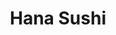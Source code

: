 ---
layout: place
title: "Hana Sushi"
permalink: /hawaii/honolulu/hana-sushi.html
stateAbbr: HI
stateName: Hawaii
cityName: Honolulu
seo:
  name: "Hana Sushi"
  type: Restaurant
  links: http://hanasushihawaii.com/
description: "Looking for sushi in Honolulu, Hawaii? Check out Hana Sushi for a delightful Japanese dining experience. Enjoy a variety of sushi and other dishes in a welco..."
place_id: ChIJK6v1W2cSAHwRrGungn6hbpI
photos:
  - name: >-
      places/ChIJK6v1W2cSAHwRrGungn6hbpI/photos/AeeoHcKOYCKBd5DgFcAVJg0q53QrmldRoW4b8eJF0LLxaXQ_tJKRJJU2jnpxQIjqoqokVHEGckOlYREu5hM4aiIPJGz_CvNrNtDjIh_F4zQ1kwSFSz-iaY-GJ5kK4j5lKqqKzKMjasYjiXa3XOyttaK0ymGVsaWOgp5c3mw4vBq8nRSQxgd8WCyXlNa2kFSLbRQZV4Cl5T2LpzfYtwKccpGybzS-E-0r0mVDjVA9DFGdp3YnQJsYOTOoq8hJy7UvSTIqI8Q6HfoNJOLTorxtn2wMOp-SZrKW9skOcEoY1zHQ-EQC4Z4Aenz6fQWMBQnsucANa09lJ1erfmUEvDjKjoPFgpb_npnpE2rnTz_99yZYGvQSmSZ3qdKfHrjsbPw9yWZvAqBnv22US1RxVPCEaTy3Ee_o1mYJBdbz2dlld0iVCpE9tic
    widthPx: 3024
    heightPx: 4032
    authorAttributions:
      - displayName: J. Butler
        uri: https://maps.google.com/maps/contrib/111475754925001990201
        photoUri: >-
          https://lh3.googleusercontent.com/a-/ALV-UjUhV_kW4RJjw0ZZIdLKSnO7LWxrDVzSE_Tc6nTyFylNhfSHKCYs=s100-p-k-no-mo
    flagContentUri: >-
      https://www.google.com/local/imagery/report/?cb_client=maps_api_places.places_api&image_key=!1e10!2sCIHM0ogKEICAgIDE0IzOswE&hl=en-US
    googleMapsUri: >-
      https://www.google.com/maps/place//data=!3m4!1e2!3m2!1sCIHM0ogKEICAgIDE0IzOswE!2e10!4m2!3m1!1s0x7c0012675bf5ab2b:0x926ea17e82a76bac
  - name: >-
      places/ChIJK6v1W2cSAHwRrGungn6hbpI/photos/AeeoHcL8nGsiFRI0yJ4ruNCS9Jx2b_u3cShzcScswfdfr86SQVgme2YBXVp03_PMwviwsMaNhMdfxKw_znQ1PepcxNobrAcGvyTSSaRtvgKX5nA7Hn21XqgxcZ-Yf6VBkG2PwQW47PXYdl_8XvfMhoJGKmVGD9wgtb1lyEK24nSXS19lSJgMjWRDcVhAt6bpqcYwWyX-OXEaVNWkrvakFKz-CPB7o7KpKX8QP8XHaFgw8pY2hPVR9ZgE0BOoPs5O_J0FBWqs-7j2dlEKuHg2RzSXBLBDHZjISCns06cEFb0v2pxpNas900jwll9Oy3uFjhzcP1GXzrAMnfc65w_GKTdaQhiNlKwYnnw-lxByNOf3i6iLCewmvqwWi2x5Vd52UKmaI81I5Zy4l1SabBC7f4_n3FR8vtQMw6v3UqootyOlOCWuIZwU
    widthPx: 4000
    heightPx: 3000
    authorAttributions:
      - displayName: Darren O
        uri: https://maps.google.com/maps/contrib/100890089579568517214
        photoUri: >-
          https://lh3.googleusercontent.com/a/ACg8ocJMWbe0n97ZukWZDYJqqur9FmauHWhj_6mlgC70jEloGTv9dmA=s100-p-k-no-mo
    flagContentUri: >-
      https://www.google.com/local/imagery/report/?cb_client=maps_api_places.places_api&image_key=!1e10!2sCIHM0ogKEICAgIC39OHlwgE&hl=en-US
    googleMapsUri: >-
      https://www.google.com/maps/place//data=!3m4!1e2!3m2!1sCIHM0ogKEICAgIC39OHlwgE!2e10!4m2!3m1!1s0x7c0012675bf5ab2b:0x926ea17e82a76bac
  - name: >-
      places/ChIJK6v1W2cSAHwRrGungn6hbpI/photos/AeeoHcK3iFLX95QVotRaWVZs3DmQ4ayVLI3ETmaWIA0f3wGRXHErB4miUWu7xVWrqDJHgxWVWDkt5zsulgOJz1WICpiBnkWAY0dYE5Sg6NBSw5-4N7DZUU3oBHKmWwGPwdHQEfPau4mTyHhpjeWIsbomQWSMvsyljNcdX7l0cj-pvUlyyqTyOvdbTQAWFoJdsP9NswE4bB3v4rbvQZakKOgaUStlcqzMmLNPJpAo7jNtoo1CU829E-vWwqtS9N_r1YPGA7gt3Jqew3DY48qgBHCUoRMoSi-z-09c_aJ091FLDgWHP6pF6ujyRZfsWq8vLbwb1bnSrrwUZp4SKuC30N3Zbakr_yKyhKsrJJzyNBnJKf72CkNkVxFmQGE__TsTbFRC0BEGSee-yK66NjsMjOzb9NaqiwXz4ppRM803NfMPyFv1IQ
    widthPx: 4000
    heightPx: 3000
    authorAttributions:
      - displayName: Brandon Kuehner
        uri: https://maps.google.com/maps/contrib/117496533956283425265
        photoUri: >-
          https://lh3.googleusercontent.com/a/ACg8ocK0Mj4FGEtdQ1FNajOc1kI5u4XSMS-7qXujJIpy58zNlmMLxg=s100-p-k-no-mo
    flagContentUri: >-
      https://www.google.com/local/imagery/report/?cb_client=maps_api_places.places_api&image_key=!1e10!2sCIHM0ogKEICAgIDF2r2vMg&hl=en-US
    googleMapsUri: >-
      https://www.google.com/maps/place//data=!3m4!1e2!3m2!1sCIHM0ogKEICAgIDF2r2vMg!2e10!4m2!3m1!1s0x7c0012675bf5ab2b:0x926ea17e82a76bac
  - name: >-
      places/ChIJK6v1W2cSAHwRrGungn6hbpI/photos/AeeoHcJPcHq-sn78z9qWHPR4MOLDZbt95R_NslI38GKGt8Yhtlt5uE6xmWcBqD7vi-aRaFoodiNiHBal9VIAVGWwM0j_KqKC9wA6Wj98FhhN2vNdrxQ8qCGZtWtYUmr2XoKKTYgpcW6KIJ4mzo3oUGwNC0P2cadwI5CttV4ClUYJOz8CSrCKexj-MivQNQ1gS66ELOKTu0bY-4a8TFAdZ1Wof8-RKMgMY6B2mqx4DPRdRwWhu9tngogIkjTzTA3agK6JLvyXWYWMnoleCkz--72Z37f5Vcc6AktSxPoyrBxn3EJhojTYVudjSB8OSNitVuU1-1SqzNpxjwdfT1nK3qLUB2zU6fxJOWdZavTzblVFvCHM_OR0D_32-ttDReUP5Npoc1ykJ4sthJnHP5gMABU-WawZiiwlO-AFeUqtBS9N4mHwrg
    widthPx: 3024
    heightPx: 4032
    authorAttributions:
      - displayName: Molly Noyes
        uri: https://maps.google.com/maps/contrib/114429875928776755944
        photoUri: >-
          https://lh3.googleusercontent.com/a/ACg8ocJ8Q9RKfxadab3j-ZSGKvqcgqmSfsKs-aAPZUvvrkX7-RTyhg=s100-p-k-no-mo
    flagContentUri: >-
      https://www.google.com/local/imagery/report/?cb_client=maps_api_places.places_api&image_key=!1e10!2sCIHM0ogKEICAgICWzdviVg&hl=en-US
    googleMapsUri: >-
      https://www.google.com/maps/place//data=!3m4!1e2!3m2!1sCIHM0ogKEICAgICWzdviVg!2e10!4m2!3m1!1s0x7c0012675bf5ab2b:0x926ea17e82a76bac
  - name: >-
      places/ChIJK6v1W2cSAHwRrGungn6hbpI/photos/AeeoHcL2rpOa6bdP-0J3Q9-D9RCZO250b-FVjCb7Ts5rOa5VFHtQPcyL0s-gFo64ERCUqmtJfKO9OQiCLQKZJ-oUxGCxAoI6qof4zIZDdTyvDZkd2hLpgfQmTNe0tTpFpx1RdGHOaI7sfPzaKQgMJxSQaky_aOc9yh14IET7ONAD0Ql5aYoVFXRPNxpEjYL1JH8D0-EGe7A2qjwNeWrkCcxpBL9yKpiSCI6IvPCi01t4YuG5sFHeLzcY3AQ8IHW9Kh8DEaQYshEiWcosjXhn3G3T9dDeicYjE0HlHmWGOYm4dPUyonqqtkSUk6thS-tW3zhFH3Uf2mFV7n6-F7OzC5CRhbaFCRNy-GGCDEVXnZreoOsGrlMU9ViDetOcK8HfQvjVZbMk7oWJ69rIDsoFREiXDVejTMjH7lLNpHMUq7iS6NJbHg
    widthPx: 1080
    heightPx: 1920
    authorAttributions:
      - displayName: Jason Henderson
        uri: https://maps.google.com/maps/contrib/103998955848800998906
        photoUri: >-
          https://lh3.googleusercontent.com/a-/ALV-UjXD844znF7iiJzpZFGhX6N7wl6-0pu4OEWvM8nbWv0rTI4uqEqD=s100-p-k-no-mo
    flagContentUri: >-
      https://www.google.com/local/imagery/report/?cb_client=maps_api_places.places_api&image_key=!1e10!2sCIHM0ogKEICAgID4waTNcQ&hl=en-US
    googleMapsUri: >-
      https://www.google.com/maps/place//data=!3m4!1e2!3m2!1sCIHM0ogKEICAgID4waTNcQ!2e10!4m2!3m1!1s0x7c0012675bf5ab2b:0x926ea17e82a76bac
  - name: >-
      places/ChIJK6v1W2cSAHwRrGungn6hbpI/photos/AeeoHcJb03dHDuSHDgpmuhSgyiXOc9pNjdk5cGNUKXj52N9sKijfQOQOj9WT5vzvV5P4Qjqv1uPCyRzR95X0Yb7FzJyoAITOr15EWp3-CXkxRouD2yHu8l2PHeQmPqmxjwzNE8I_yej3qMZ7NEzwWCpQH9Sr77qoCnopn6yJwvceWC2c7LPEqYmR8BffJEMLCZize4Ud3R46rzW0ntFSsjgbM3UH5-h3yqaFqlCxf0a4b6HWiqOY0eevC0rhgNhZZyQ8KUnclbe7ZD6P0oz4T205dpAVBnuDErMx54byIcs-ziNuBFERdSczoXFX1aj-bPLhbjyrz4xMWcPuGTpBZlxR6TEnq6sYGCISBYg7ImmKvKEIAleaSRe1HAkeC3T7sSacokl_IUI1Jr-FkcVTEx00pHYSDN0zfifidWWkjhcYLD5c8Q
    widthPx: 4000
    heightPx: 3000
    authorAttributions:
      - displayName: Darren O
        uri: https://maps.google.com/maps/contrib/100890089579568517214
        photoUri: >-
          https://lh3.googleusercontent.com/a/ACg8ocJMWbe0n97ZukWZDYJqqur9FmauHWhj_6mlgC70jEloGTv9dmA=s100-p-k-no-mo
    flagContentUri: >-
      https://www.google.com/local/imagery/report/?cb_client=maps_api_places.places_api&image_key=!1e10!2sCIHM0ogKEICAgICH-L-5Yg&hl=en-US
    googleMapsUri: >-
      https://www.google.com/maps/place//data=!3m4!1e2!3m2!1sCIHM0ogKEICAgICH-L-5Yg!2e10!4m2!3m1!1s0x7c0012675bf5ab2b:0x926ea17e82a76bac
  - name: >-
      places/ChIJK6v1W2cSAHwRrGungn6hbpI/photos/AeeoHcKGhUoM1BLWPDI9cjS3ILdGYS4yUA5GifByCdsUWtwJl2f4UP9LamKftSLonddRbxIUOOLqbTcvvoJrRSizpFTGZd9Fpj8RXtGk1QiSeLY0xWq9t_g8KesmAisQ8uscBdEHm_qnfR6VOmBGMTwyn9HqHOE3Q4XKFqAyh35_xYSzjdSlv6C0fneUpY4OdPQwf-gJ-cPuFK9WDGDwLheewR787rmf3MyvqERgXvJlLJHYWKR4VYDkP-YVYwiBM4aD8vAClDqiGgaqm1AzO4coEMa754aIqtDqDazLR1dBOe9mfKFKKFIh5mll6l08M24YagTuBs6UfJ1Mujuh_kxemFFxmU-THTWRRZfajwX3DwZSCkcV1elwb2NAHrq11xU3uK24VgytypwqtJchw1VEgacDcQmneEPKtWrQVyzKfKQTZ6Jk
    widthPx: 1512
    heightPx: 2688
    authorAttributions:
      - displayName: Shukang Zhou
        uri: https://maps.google.com/maps/contrib/117867493742682854016
        photoUri: >-
          https://lh3.googleusercontent.com/a-/ALV-UjVU1HJ72c5ocD0aZJJv8LkF4Hes8i7prw_y2CVA2_CNDhshkY9r=s100-p-k-no-mo
    flagContentUri: >-
      https://www.google.com/local/imagery/report/?cb_client=maps_api_places.places_api&image_key=!1e10!2sCIHM0ogKEICAgICB4qrehQE&hl=en-US
    googleMapsUri: >-
      https://www.google.com/maps/place//data=!3m4!1e2!3m2!1sCIHM0ogKEICAgICB4qrehQE!2e10!4m2!3m1!1s0x7c0012675bf5ab2b:0x926ea17e82a76bac
  - name: >-
      places/ChIJK6v1W2cSAHwRrGungn6hbpI/photos/AeeoHcK5lfe9j-RopOVszYUsS_-1qqa4GIOfqQar2jofzWXBGoopc7K-QqzofG-WaGS5WMoYPkSj4-BEK51JModMi7h4Ai4VpkhTDzEH3QMhGXoyxLmqgCwAD6Xs-z_QbMH-1FLZqTDbNQvauCO3e_TOZjHP8sU0hA2pInOCfGUfkYERjtu14gxhsKseMe5WXwaU9AkJMKgFrsm9ig0nXWNnWD-QlKkRm58A-_rfn8vxyDB988V5QTeb_yM4AoCQYeIX_P39EjFC5v3kmcRMjjO9yiRwigfKVp1T7VnTrUomg6nSeJ4DxZYL8OPtwCzj8IuJpvLdUyulHfK0gcyKyyBWLkjISJBfjPC3_VIlIXuNnALjzSWqXDckd-e24SlckzpotWrzLwBuneYAJkUGbqBVsOU6FUK-bydK8BpPHVMoidN5nEZX
    widthPx: 4032
    heightPx: 3024
    authorAttributions:
      - displayName: Patricia Ann Yamauchi
        uri: https://maps.google.com/maps/contrib/114908266102299398391
        photoUri: >-
          https://lh3.googleusercontent.com/a/ACg8ocJQvjm8jsWH4AS57SrRikovUXZee0dkhvE3dnSrjLY-GinNrw=s100-p-k-no-mo
    flagContentUri: >-
      https://www.google.com/local/imagery/report/?cb_client=maps_api_places.places_api&image_key=!1e10!2sCIHM0ogKEICAgIDUlIn9xwE&hl=en-US
    googleMapsUri: >-
      https://www.google.com/maps/place//data=!3m4!1e2!3m2!1sCIHM0ogKEICAgIDUlIn9xwE!2e10!4m2!3m1!1s0x7c0012675bf5ab2b:0x926ea17e82a76bac
  - name: >-
      places/ChIJK6v1W2cSAHwRrGungn6hbpI/photos/AeeoHcL8sPsUEEo6IJn0GHI3dGpaWSMLW3JADYCipUz64eH-w06Oci6ahdNdSNUVCX0606sgmXyOyOWXJNRa-SrbqYXuZV6ngZT7pvfSQUyCdwA15owzeR9L9XYzxvjPuUl2fekWg33zrpocTxOKqV31odDvZa3HzcRpdIDgV67tRTe__7aoZ4KNYZPp_DoxMtpY-79-q5JGmaG6nZHz40bDgMWt_hrea1EwoPOJ2m40bL6PmMtCI_ltcOHBERo98NkcYRk67A1PN2GoREmMbJNm9Ziw-vl30zeldZ-mP7lXTLUTFevvlJn3i-L8U6N9S10NwbsIxatgkGfXpQjAjTotGxuz5ZpHUhJdK_NWyOtVe9fBbzomfpCii12HWcx9tvChI4AmbnUt2SxSDOTts0j0wPSddSYFqUQsFbK-u0E3qoMwPtI
    widthPx: 4000
    heightPx: 3000
    authorAttributions:
      - displayName: Darren O
        uri: https://maps.google.com/maps/contrib/100890089579568517214
        photoUri: >-
          https://lh3.googleusercontent.com/a/ACg8ocJMWbe0n97ZukWZDYJqqur9FmauHWhj_6mlgC70jEloGTv9dmA=s100-p-k-no-mo
    flagContentUri: >-
      https://www.google.com/local/imagery/report/?cb_client=maps_api_places.places_api&image_key=!1e10!2sCIHM0ogKEICAgICj7vCh6wE&hl=en-US
    googleMapsUri: >-
      https://www.google.com/maps/place//data=!3m4!1e2!3m2!1sCIHM0ogKEICAgICj7vCh6wE!2e10!4m2!3m1!1s0x7c0012675bf5ab2b:0x926ea17e82a76bac
  - name: >-
      places/ChIJK6v1W2cSAHwRrGungn6hbpI/photos/AeeoHcIdEDwTYSsoTMuHA1JWXCzFIv9qSg5G3emdQBRoYWaAgkBlwmAXcW5QDmyzhf9fS0zGBROW7ynA2heDJK_MSE03PQTM9BWnbjGZIwSuJKJs_pGukszWs448EVIKK8ssm7JCz8iAQppJVGV0FEAFZlOPVKFGQszVFDvo7wg7rzi5TIAxpbMj5MQpY5OstF3jXjyEnYq3WWfwtf5eyYgCgWX7XAfnbXD34D2ypnYzAwQipjDPyYw3yFEsKirQcMSZtI3qiiff1Wdsnf7DXF0KKbZsYYaDfvKB65Je_R6wkGMrbJMHGLq9V2sXX7BKSzRT1aC2OMPiT-coJntI4k7kgkIwYzqZ8GO76HePznQkjt1HsIGyzpbvUlWvgV1nIXQOATee5pQDwUlD2lY3OMYKKX4QK8Nvyh4r4tFKZxGF3lkbgyad
    widthPx: 2700
    heightPx: 4800
    authorAttributions:
      - displayName: Brynne Styles
        uri: https://maps.google.com/maps/contrib/115033818157190941379
        photoUri: >-
          https://lh3.googleusercontent.com/a-/ALV-UjX5hABecCsntrjz2Bwh3YQ6-KFmUj814F33AuDZbnPdwqOsE5Ei=s100-p-k-no-mo
    flagContentUri: >-
      https://www.google.com/local/imagery/report/?cb_client=maps_api_places.places_api&image_key=!1e10!2sCIHM0ogKEICAgIC4nsnVhQE&hl=en-US
    googleMapsUri: >-
      https://www.google.com/maps/place//data=!3m4!1e2!3m2!1sCIHM0ogKEICAgIC4nsnVhQE!2e10!4m2!3m1!1s0x7c0012675bf5ab2b:0x926ea17e82a76bac
address: '377 Keahole St # A-17, Honolulu, HI 96825, USA'
street: '377 Keahole St # A-17'
city: Honolulu
state: HI
zip: '96825'
country: USA
neighborhood: Hawaii Kai
latitude: '21.285690'
longitude: '-157.707280'
accessibility_options:
  wheelchairAccessibleParking: true
  wheelchairAccessibleEntrance: true
  wheelchairAccessibleRestroom: true
  wheelchairAccessibleSeating: true
business_status: OPERATIONAL
name: Hana Sushi
google_maps_links:
  directionsUri: >-
    https://www.google.com/maps/dir//''/data=!4m7!4m6!1m1!4e2!1m2!1m1!1s0x7c0012675bf5ab2b:0x926ea17e82a76bac!3e0
  placeUri: https://maps.google.com/?cid=10551548541705612204
  writeAReviewUri: >-
    https://www.google.com/maps/place//data=!4m3!3m2!1s0x7c0012675bf5ab2b:0x926ea17e82a76bac!12e1
  reviewsUri: >-
    https://www.google.com/maps/place//data=!4m4!3m3!1s0x7c0012675bf5ab2b:0x926ea17e82a76bac!9m1!1b1
  photosUri: >-
    https://www.google.com/maps/place//data=!4m3!3m2!1s0x7c0012675bf5ab2b:0x926ea17e82a76bac!10e5
primary_type: Sushi Restaurant
opening_hours:
  regular: null
  current: null
secondary_opening_hours:
  regular:
    weekdayDescriptions: null
    type: null
  current:
    weekdayDescriptions: null
    type: null
phone: (808) 395-4330
price_level: PRICE_LEVEL_MODERATE
price_range: $10 &ndash; $20
rating: '4.3'
rating_count: 185
website: http://hanasushihawaii.com/
reviews: null
parking_options: null
payment_options: null
allow_dogs: null
curbside_pickup: null
delivery: null
dine_in: null
good_for_children: null
good_for_groups: null
good_for_sports: null
live_music: null
menu_for_children: null
outdoor_seating: null
reservable: null
restroom: null
serves_beer: null
serves_breakfast: null
serves_brunch: null
serves_cocktails: null
serves_coffee: null
serves_dinner: null
serves_dessert: null
serves_lunch: null
serves_vegetarian_food: null
serves_wine: null
takeout: null
summary: null

---